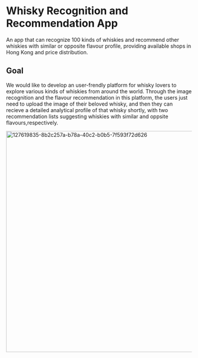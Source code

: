 # Whisky Recognition and Recommendation App 
An app that can recognize 100 kinds of whiskies and recommend other whiskies with similar or opposite flavour profile, providing available shops in Hong Kong and price distribution.


## Goal
We would like to develop an user-frendly platform for whisky lovers to explore various kinds of whiskies from around the world. Through the image recognition and the flavour recommendation in this platform, the users just need to upload the image of their beloved whisky, and then they can recieve a detailed analytical profile of that whisky shortly, with two recommendation lists suggesting whiskies with similar and oppsite flavours,respectively. 

<img width="600" alt="127619835-8b2c257a-b78a-40c2-b0b5-7f593f72d626" src="https://user-images.githubusercontent.com/43593664/127621929-6b50125b-97b7-40b4-a95a-432833814180.png">


